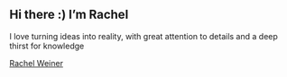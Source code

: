 <h2>Hi there :)  I’m Rachel</h2>

I love turning ideas into reality, with great attention to details and a deep thirst for knowledge

[Rachel Weiner](https://github.com/RacheliWiner)
